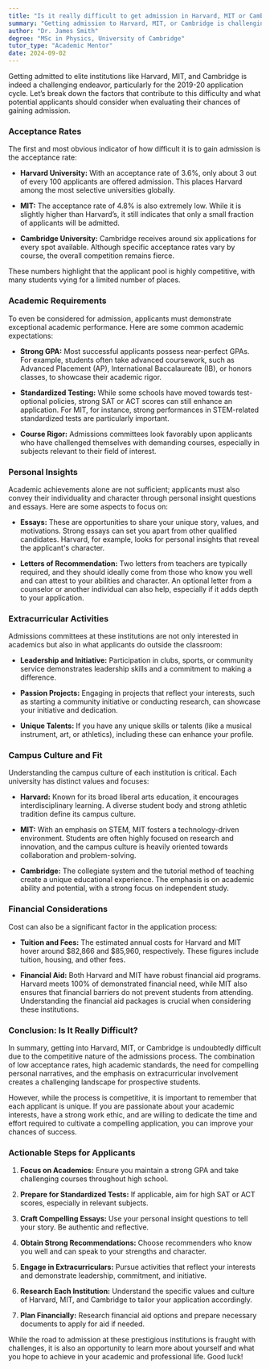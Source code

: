 ```yaml
---
title: "Is it really difficult to get admission in Harvard, MIT or Cambridge in 2019-20?"
summary: "Getting admission to Harvard, MIT, or Cambridge is challenging due to low acceptance rates, especially for the 2019-20 application cycle."
author: "Dr. James Smith"
degree: "MSc in Physics, University of Cambridge"
tutor_type: "Academic Mentor"
date: 2024-09-02
---
```


Getting admitted to elite institutions like Harvard, MIT, and Cambridge is indeed a challenging endeavor, particularly for the 2019-20 application cycle. Let’s break down the factors that contribute to this difficulty and what potential applicants should consider when evaluating their chances of gaining admission.

### Acceptance Rates

The first and most obvious indicator of how difficult it is to gain admission is the acceptance rate:

- **Harvard University:** With an acceptance rate of 3.6%, only about 3 out of every 100 applicants are offered admission. This places Harvard among the most selective universities globally.
  
- **MIT:** The acceptance rate of 4.8% is also extremely low. While it is slightly higher than Harvard’s, it still indicates that only a small fraction of applicants will be admitted.

- **Cambridge University:** Cambridge receives around six applications for every spot available. Although specific acceptance rates vary by course, the overall competition remains fierce.

These numbers highlight that the applicant pool is highly competitive, with many students vying for a limited number of places.

### Academic Requirements

To even be considered for admission, applicants must demonstrate exceptional academic performance. Here are some common academic expectations:

- **Strong GPA:** Most successful applicants possess near-perfect GPAs. For example, students often take advanced coursework, such as Advanced Placement (AP), International Baccalaureate (IB), or honors classes, to showcase their academic rigor.

- **Standardized Testing:** While some schools have moved towards test-optional policies, strong SAT or ACT scores can still enhance an application. For MIT, for instance, strong performances in STEM-related standardized tests are particularly important.

- **Course Rigor:** Admissions committees look favorably upon applicants who have challenged themselves with demanding courses, especially in subjects relevant to their field of interest.

### Personal Insights

Academic achievements alone are not sufficient; applicants must also convey their individuality and character through personal insight questions and essays. Here are some aspects to focus on:

- **Essays:** These are opportunities to share your unique story, values, and motivations. Strong essays can set you apart from other qualified candidates. Harvard, for example, looks for personal insights that reveal the applicant's character.

- **Letters of Recommendation:** Two letters from teachers are typically required, and they should ideally come from those who know you well and can attest to your abilities and character. An optional letter from a counselor or another individual can also help, especially if it adds depth to your application.

### Extracurricular Activities

Admissions committees at these institutions are not only interested in academics but also in what applicants do outside the classroom:

- **Leadership and Initiative:** Participation in clubs, sports, or community service demonstrates leadership skills and a commitment to making a difference.

- **Passion Projects:** Engaging in projects that reflect your interests, such as starting a community initiative or conducting research, can showcase your initiative and dedication.

- **Unique Talents:** If you have any unique skills or talents (like a musical instrument, art, or athletics), including these can enhance your profile.

### Campus Culture and Fit

Understanding the campus culture of each institution is critical. Each university has distinct values and focuses:

- **Harvard:** Known for its broad liberal arts education, it encourages interdisciplinary learning. A diverse student body and strong athletic tradition define its campus culture.

- **MIT:** With an emphasis on STEM, MIT fosters a technology-driven environment. Students are often highly focused on research and innovation, and the campus culture is heavily oriented towards collaboration and problem-solving.

- **Cambridge:** The collegiate system and the tutorial method of teaching create a unique educational experience. The emphasis is on academic ability and potential, with a strong focus on independent study.

### Financial Considerations

Cost can also be a significant factor in the application process:

- **Tuition and Fees:** The estimated annual costs for Harvard and MIT hover around $82,866 and $85,960, respectively. These figures include tuition, housing, and other fees.

- **Financial Aid:** Both Harvard and MIT have robust financial aid programs. Harvard meets 100% of demonstrated financial need, while MIT also ensures that financial barriers do not prevent students from attending. Understanding the financial aid packages is crucial when considering these institutions.

### Conclusion: Is It Really Difficult?

In summary, getting into Harvard, MIT, or Cambridge is undoubtedly difficult due to the competitive nature of the admissions process. The combination of low acceptance rates, high academic standards, the need for compelling personal narratives, and the emphasis on extracurricular involvement creates a challenging landscape for prospective students.

However, while the process is competitive, it is important to remember that each applicant is unique. If you are passionate about your academic interests, have a strong work ethic, and are willing to dedicate the time and effort required to cultivate a compelling application, you can improve your chances of success. 

### Actionable Steps for Applicants

1. **Focus on Academics:** Ensure you maintain a strong GPA and take challenging courses throughout high school.

2. **Prepare for Standardized Tests:** If applicable, aim for high SAT or ACT scores, especially in relevant subjects.

3. **Craft Compelling Essays:** Use your personal insight questions to tell your story. Be authentic and reflective.

4. **Obtain Strong Recommendations:** Choose recommenders who know you well and can speak to your strengths and character.

5. **Engage in Extracurriculars:** Pursue activities that reflect your interests and demonstrate leadership, commitment, and initiative.

6. **Research Each Institution:** Understand the specific values and culture of Harvard, MIT, and Cambridge to tailor your application accordingly.

7. **Plan Financially:** Research financial aid options and prepare necessary documents to apply for aid if needed.

While the road to admission at these prestigious institutions is fraught with challenges, it is also an opportunity to learn more about yourself and what you hope to achieve in your academic and professional life. Good luck!
    